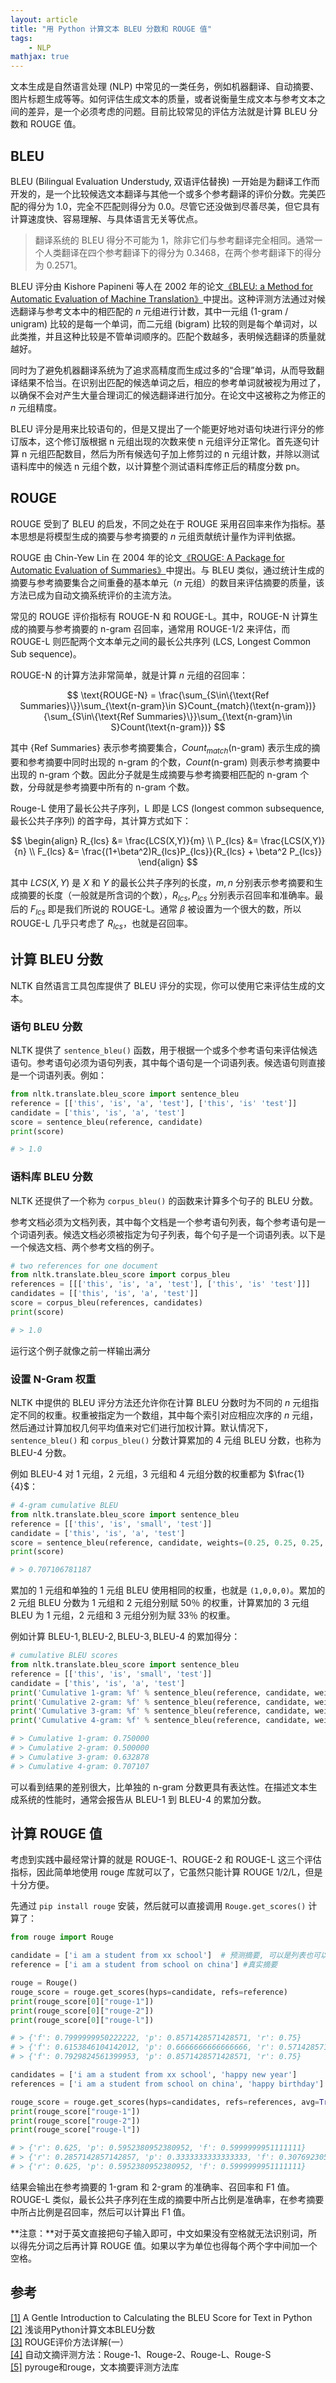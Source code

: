 ```yaml
---
layout: article
title: "用 Python 计算文本 BLEU 分数和 ROUGE 值"
tags:
    - NLP
mathjax: true
---
```


文本生成是自然语言处理 (NLP) 中常见的一类任务，例如机器翻译、自动摘要、图片标题生成等等。如何评估生成文本的质量，或者说衡量生成文本与参考文本之间的差异，是一个必须考虑的问题。目前比较常见的评估方法就是计算 $\text{BLEU}$ 分数和 $\text{ROUGE}$ 值。

## BLEU

$\text{BLEU}$ (Bilingual Evaluation Understudy, 双语评估替换) 一开始是为翻译工作而开发的，是一个比较候选文本翻译与其他一个或多个参考翻译的评价分数。完美匹配的得分为 $1.0$，完全不匹配则得分为 $0.0$。尽管它还没做到尽善尽美，但它具有计算速度快、容易理解、与具体语言无关等优点。

> 翻译系统的 $\text{BLEU}$ 得分不可能为 $1$，除非它们与参考翻译完全相同。通常一个人类翻译在四个参考翻译下的得分为 $0.3468$，在两个参考翻译下的得分为 $0.2571$。

$\text{BLEU}$ 评分由 Kishore Papineni 等人在 2002 年的论文[《BLEU: a Method for Automatic Evaluation of Machine Translation》](http://www.aclweb.org/anthology/P02-1040.pdf)中提出。这种评测方法通过对候选翻译与参考文本中的相匹配的 $n$ 元组进行计数，其中一元组 ($\text{1-gram}$ / $\text{unigram}$) 比较的是每一个单词，而二元组 ($\text{bigram}$) 比较的则是每个单词对，以此类推，并且这种比较是不管单词顺序的。匹配个数越多，表明候选翻译的质量就越好。

同时为了避免机器翻译系统为了追求高精度而生成过多的“合理”单词，从而导致翻译结果不恰当。在识别出匹配的候选单词之后，相应的参考单词就被视为用过了，以确保不会对产生大量合理词汇的候选翻译进行加分。在论文中这被称之为修正的 $n$ 元组精度。

BLEU 评分是用来比较语句的，但是又提出了一个能更好地对语句块进行评分的修订版本，这个修订版根据 n 元组出现的次数来使 n 元组评分正常化。首先逐句计算 n 元组匹配数目，然后为所有候选句子加上修剪过的 n 元组计数，并除以测试语料库中的候选 n 元组个数，以计算整个测试语料库修正后的精度分数 pn。

## ROUGE

$\text{ROUGE}$ 受到了 $\text{BLEU}$ 的启发，不同之处在于 $\text{ROUGE}$ 采用召回率来作为指标。基本思想是将模型生成的摘要与参考摘要的 $n$ 元组贡献统计量作为评判依据。

$\text{ROUGE}$ 由 Chin-Yew Lin 在 2004 年的论文[《ROUGE: A Package for Automatic Evaluation of Summaries》](https://www.aclweb.org/anthology/W04-1013.pdf)中提出。与 $\text{BLEU}$ 类似，通过统计生成的摘要与参考摘要集合之间重叠的基本单元（$n$ 元组）的数目来评估摘要的质量，该方法已成为自动文摘系统评价的主流方法。

常见的 $\text{ROUGE}$ 评价指标有 $\text{ROUGE-N}$ 和 $\text{ROUGE-L}$。其中，$\text{ROUGE-N}$ 计算生成的摘要与参考摘要的 $\text{n-gram}$ 召回率，通常用 $\text{ROUGE-1/2}$ 来评估，而 $\text{ROUGE-L}$ 则匹配两个文本单元之间的最长公共序列 (LCS, Longest Common Sub sequence)。

$\text{ROUGE-N}$ 的计算方法非常简单，就是计算 $n$ 元组的召回率：

$$
\text{ROUGE-N} = \frac{\sum_{S\in\{\text{Ref Summaries}\}}\sum_{\text{n-gram}\in S}Count_{match}(\text{n-gram})}{\sum_{S\in\{\text{Ref Summaries}\}}\sum_{\text{n-gram}\in S}Count(\text{n-gram})}
$$

其中 $\{\text{Ref Summaries}\}$ 表示参考摘要集合，$Count_{match}(\text{n-gram})$ 表示生成的摘要和参考摘要中同时出现的 $\text{n-gram}$ 的个数，$Count(\text{n-gram})$ 则表示参考摘要中出现的 $\text{n-gram}$ 个数。因此分子就是生成摘要与参考摘要相匹配的 $\text{n-gram}$ 个数，分母就是参考摘要中所有的 $\text{n-gram}$ 个数。

$\text{Rouge-L}$ 使用了最长公共子序列，L 即是 LCS (longest common subsequence, 最长公共子序列) 的首字母，其计算方式如下：

$$
\begin{align}
R_{lcs} &= \frac{LCS(X,Y)}{m} \\
P_{lcs} &= \frac{LCS(X,Y)}{n} \\
F_{lcs} &= \frac{(1+\beta^2)R_{lcs}P_{lcs}}{R_{lcs} + \beta^2 P_{lcs}}
\end{align}
$$

其中 $LCS(X,Y)$ 是 $X$ 和 $Y$ 的最长公共子序列的长度，$m,n$ 分别表示参考摘要和生成摘要的长度（一般就是所含词的个数），$R_{lcs},P_{lcs}$ 分别表示召回率和准确率。最后的 $F_{lcs}$ 即是我们所说的 $\text{ROUGE-L}$。通常 $\beta$ 被设置为一个很大的数，所以 $\text{ROUGE-L}$ 几乎只考虑了 $R_{lcs}$，也就是召回率。

## 计算 BLEU 分数

NLTK 自然语言工具包库提供了 $\text{BLEU}$ 评分的实现，你可以使用它来评估生成的文本。

### 语句 BLEU 分数

NLTK 提供了 `sentence_bleu()` 函数，用于根据一个或多个参考语句来评估候选语句。参考语句必须为语句列表，其中每个语句是一个词语列表。候选语句则直接是一个词语列表。例如：

```python
from nltk.translate.bleu_score import sentence_bleu
reference = [['this', 'is', 'a', 'test'], ['this', 'is' 'test']]
candidate = ['this', 'is', 'a', 'test']
score = sentence_bleu(reference, candidate)
print(score)

# > 1.0
```

### 语料库 BLEU 分数

NLTK 还提供了一个称为 `corpus_bleu()` 的函数来计算多个句子的 $\text{BLEU}$ 分数。

参考文档必须为文档列表，其中每个文档是一个参考语句列表，每个参考语句是一个词语列表。候选文档必须被指定为句子列表，每个句子是一个词语列表。以下是一个候选文档、两个参考文档的例子。

```python
# two references for one document
from nltk.translate.bleu_score import corpus_bleu
references = [[['this', 'is', 'a', 'test'], ['this', 'is' 'test']]]
candidates = [['this', 'is', 'a', 'test']]
score = corpus_bleu(references, candidates)
print(score)

# > 1.0
```

运行这个例子就像之前一样输出满分

### 设置 N-Gram 权重

NLTK 中提供的 $\text{BLEU}$ 评分方法还允许你在计算 $\text{BLEU}$ 分数时为不同的 $n$ 元组指定不同的权重。权重被指定为一个数组，其中每个索引对应相应次序的 $n$ 元组，然后通过计算加权几何平均值来对它们进行加权计算。默认情况下，`sentence_bleu()` 和 `corpus_bleu()` 分数计算累加的 4 元组 $\text{BLEU}$ 分数，也称为 $\text{BLEU-4}$ 分数。

例如 $\text{BLEU-4}$ 对 1 元组，2 元组，3 元组和 4 元组分数的权重都为 $\frac{1}{4}$：

```python
# 4-gram cumulative BLEU
from nltk.translate.bleu_score import sentence_bleu
reference = [['this', 'is', 'small', 'test']]
candidate = ['this', 'is', 'a', 'test']
score = sentence_bleu(reference, candidate, weights=(0.25, 0.25, 0.25, 0.25))
print(score)

# > 0.707106781187
```

累加的 1 元组和单独的 1 元组 $\text{BLEU}$ 使用相同的权重，也就是 `(1,0,0,0)`。累加的 2 元组 $\text{BLEU}$ 分数为 1 元组和 2 元组分别赋 $50％$ 的权重，计算累加的 3 元组 BLEU 为 1 元组，2 元组和 3 元组分别为赋 $33％$ 的权重。

例如计算 $\text{BLEU-1},\text{BLEU-2},\text{BLEU-3},\text{BLEU-4}$ 的累加得分：

```python
# cumulative BLEU scores
from nltk.translate.bleu_score import sentence_bleu
reference = [['this', 'is', 'small', 'test']]
candidate = ['this', 'is', 'a', 'test']
print('Cumulative 1-gram: %f' % sentence_bleu(reference, candidate, weights=(1, 0, 0, 0)))
print('Cumulative 2-gram: %f' % sentence_bleu(reference, candidate, weights=(0.5, 0.5, 0, 0)))
print('Cumulative 3-gram: %f' % sentence_bleu(reference, candidate, weights=(0.33, 0.33, 0.33, 0)))
print('Cumulative 4-gram: %f' % sentence_bleu(reference, candidate, weights=(0.25, 0.25, 0.25, 0.25)))

# > Cumulative 1-gram: 0.750000
# > Cumulative 2-gram: 0.500000
# > Cumulative 3-gram: 0.632878
# > Cumulative 4-gram: 0.707107
```

可以看到结果的差别很大，比单独的 $\text{n-gram}$ 分数更具有表达性。在描述文本生成系统的性能时，通常会报告从 $\text{BLEU-1}$ 到 $\text{BLEU-4}$ 的累加分数。

## 计算 ROUGE 值

考虑到实践中最经常计算的就是 $\text{ROUGE-1}$、$\text{ROUGE-2}$ 和 $\text{ROUGE-L}$ 这三个评估指标，因此简单地使用 rouge 库就可以了，它虽然只能计算 $\text{ROUGE 1/2/L}$，但是十分方便。

先通过 `pip install rouge` 安装，然后就可以直接调用 `Rouge.get_scores()` 计算了：

```python
from rouge import Rouge

candidate = ['i am a student from xx school']  # 预测摘要, 可以是列表也可以是句子
reference = ['i am a student from school on china'] #真实摘要

rouge = Rouge()
rouge_score = rouge.get_scores(hyps=candidate, refs=reference)
print(rouge_score[0]["rouge-1"])
print(rouge_score[0]["rouge-2"])
print(rouge_score[0]["rouge-l"])

# > {'f': 0.7999999950222222, 'p': 0.8571428571428571, 'r': 0.75}
# > {'f': 0.6153846104142012, 'p': 0.6666666666666666, 'r': 0.5714285714285714}
# > {'f': 0.7929824561399953, 'p': 0.8571428571428571, 'r': 0.75}

candidates = ['i am a student from xx school', 'happy new year']
references = ['i am a student from school on china', 'happy birthday']

rouge_score = rouge.get_scores(hyps=candidates, refs=references, avg=True)
print(rouge_score["rouge-1"])
print(rouge_score["rouge-2"])
print(rouge_score["rouge-l"])

# > {'r': 0.625, 'p': 0.5952380952380952, 'f': 0.5999999951111111}
# > {'r': 0.2857142857142857, 'p': 0.3333333333333333, 'f': 0.3076923052071006}
# > {'r': 0.625, 'p': 0.5952380952380952, 'f': 0.5999999951111111}
```

结果会输出在参考摘要的 $\text{1-gram}$ 和 $\text{2-gram}$ 的准确率、召回率和 F1 值。$\text{ROUGE-L}$ 类似，最长公共子序列在生成的摘要中所占比例是准确率，在参考摘要中所占比例是召回率，然后可以计算出 F1 值。

**注意：**对于英文直接把句子输入即可，中文如果没有空格就无法识别词，所以得先分词之后再计算 $\text{ROUGE}$ 值。如果以字为单位也得每个两个字中间加一个空格。

## 参考

[[1]](https://machinelearningmastery.com/calculate-bleu-score-for-text-python/) A Gentle Introduction to Calculating the BLEU Score for Text in Python  
[[2]](https://cloud.tencent.com/developer/article/1042161) 浅谈用Python计算文本BLEU分数  
[[3]](https://blog.csdn.net/lime1991/article/details/42521029) ROUGE评价方法详解(一）  
[[4]](https://blog.csdn.net/qq_25222361/article/details/78694617) 自动文摘评测方法：Rouge-1、Rouge-2、Rouge-L、Rouge-S  
[[5]](https://www.jianshu.com/p/2d7c3a1fcbe3) pyrouge和rouge，文本摘要评测方法库


